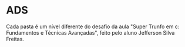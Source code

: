 # ADS
 Cada pasta é um nível diferente do desafio da aula "Super Trunfo em c: Fundamentos e Técnicas Avançadas", feito pelo aluno Jefferson Silva Freitas.

